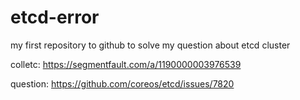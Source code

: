 # etcd-error
my first repository to github to solve my question about etcd cluster

colletc: https://segmentfault.com/a/1190000003976539

question: https://github.com/coreos/etcd/issues/7820
